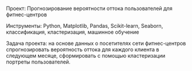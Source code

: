 Проект: Прогнозирование вероятности оттока пользователей для фитнес-центров

Инструменты: Python, Matplotlib, Pandas, Scikit-learn, Seaborn, классификация, кластеризация, машинное обучение

Задача проекта: на основе данных о посетителях сети фитнес-центров спрогнозировать вероятность оттока для каждого клиента в следующем месяце, сформировать с помощью кластеризации портреты пользователей.
